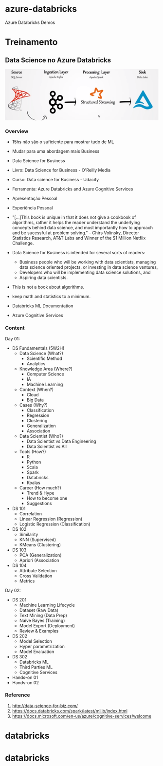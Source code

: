 # azure-databricks
Azure Databricks Demos 

# Treinamento
## Data Science no Azure Databricks

![](kafka.png)

### Overview

- 15hs não são o suficiente para mostrar tudo de ML
- Mudar para uma abordagem mais Business
- Data Science for Business
- Livro: Data Science for Business - O'Reilly Media
- Curso: Data science for Business - Udacity
- Ferramenta: Azure Databricks and Azure Cognitive Services
- Apresentação Pessoal
- Experiência Pessoal
- "[...]This book is unique in that it does not give a cookbook of algorithms, rather it helps the reader understand the underlying concepts behind data science, and most importantly how to approach and be sucessful at problem solving." - Chirs Volinsky, Director Statistics Research, AT&T Labs and Winner of the $1 Million Netflix Challenge.
- Data Science for Business is intended for several sorts of readers:
  - Business people who will be working with data scientists, managing data science oriented projects, or investing in data science ventures,
  - Developers who will be implementing data science solutions, and
  - Aspiring data scientists.
- This is not a book about algorithms.
- keep math and statistics to a minimum.

- Databricks ML Documentation
- Azure Cognitive Services

### Content

Day 01:

- DS Fundamentals (5W2H)
  - Data Science (What?)
    - Scientific Method
    - Analytics
  - Knowledge Area (Where?)
    - Computer Science
    - IA
    - Machine Learning
  - Context (When?)
    - Cloud
    - Big Data
  - Cases (Why?)
    - Classification
    - Regression
    - Clustering
    - Generalization
    - Association
  - Data Scientist (Who?)
    - Data Scientist vs Data Engineering
    - Data Scientist vs All
  - Tools (How?)
    - R
    - Python
    - Scala
    - Spark
    - Databricks
    - Koalas
  - Career (How much?)
    - Trend & Hype
    - How to become one
    - Suggestions
- DS 101
  - Correlation
  - Linear Regression (Regression)
  - Logistic Regression (Classification)
- DS 102
  - Similarity
  - KNN (Supervised)
  - KMeans (Clustering)
- DS 103
  - PCA (Generalization)
  - Apriori (Association
- DS 104
  - Attribute Selection
  - Cross Validation
  - Metrics

Day 02:

- DS 201
  - Machine Learning Lifecycle
  - Dataset (Raw Data)
  - Text Mining (Data Prep)
  - Naive Bayes (Training)
  - Model Export (Deployment)
  - Review & Examples
- DS 202
  - Model Selection
  - Hyper parametrization
  - Model Evaluation
- DS 302
  - Databricks ML
  - Third Parties ML
  - Cognitive Services
- Hands-on 01
- Hands-on 02


### Reference

1. http://data-science-for-biz.com/
1. https://docs.databricks.com/spark/latest/mllib/index.html
1. https://docs.microsoft.com/en-us/azure/cognitive-services/welcome
# databricks
# databricks
